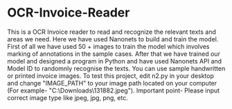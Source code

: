 # OCR-Invoice-Reader
This is a OCR Invoice reader to read and recognize the relevant texts and areas we need. Here we have used Nanonets to build and train the model. 
First of all we have used 50 + images to train the model which involves marking of annotations in the sample cases. 
After that we have trained our model and designed a program in Python and have used Nanonets API and Model ID to randomnly recognise the texts.
You can use sample handwritten or printed invoice images. To test this project, edit n2.py in your desktop and change "IMAGE_PATH" to your image path located on your computer (For example- "C:\\Downloads\\131882.jpeg").
Important point- Please input correct image type like jpeg, jpg, png, etc.
